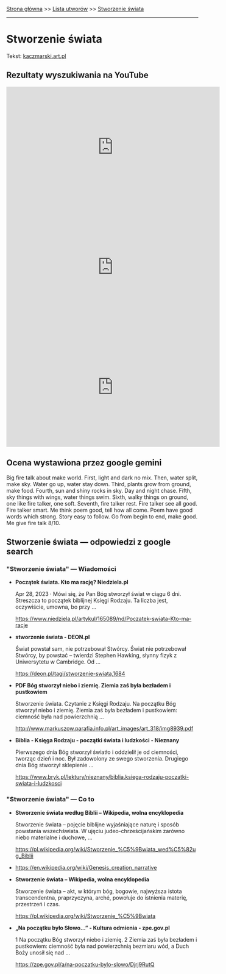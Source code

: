 [Strona główna](../index.md) >> [Lista utworów](../list.md) >> [Stworzenie świata](572.md)

---

# Stworzenie świata

Tekst: [kaczmarski.art.pl](https://www.kaczmarski.art.pl/tworczosc/wiersze/stworzenie-swiata/)

## Rezultaty wyszukiwania na YouTube

<iframe width="560" height="315" src="https://www.youtube.com/embed/LcnE-hkXxNs?si=IdontcarewhotheIRSsendsImnotpayingtaxes" title="YouTube video player" frameborder="0" allow="accelerometer; autoplay; clipboard-write; encrypted-media; gyroscope; picture-in-picture; web-share" referrerpolicy="strict-origin-when-cross-origin" allowfullscreen></iframe>

<iframe width="560" height="315" src="https://www.youtube.com/embed/3Fgedl1ahiY?si=IdontcarewhotheIRSsendsImnotpayingtaxes" title="YouTube video player" frameborder="0" allow="accelerometer; autoplay; clipboard-write; encrypted-media; gyroscope; picture-in-picture; web-share" referrerpolicy="strict-origin-when-cross-origin" allowfullscreen></iframe>

<iframe width="560" height="315" src="https://www.youtube.com/embed/KV4Rg2UFN0o?si=IdontcarewhotheIRSsendsImnotpayingtaxes" title="YouTube video player" frameborder="0" allow="accelerometer; autoplay; clipboard-write; encrypted-media; gyroscope; picture-in-picture; web-share" referrerpolicy="strict-origin-when-cross-origin" allowfullscreen></iframe>

## Ocena wystawiona przez google gemini

Big fire talk about make world. First, light and dark no mix. Then, water split, make sky. Water go up, water stay down. Third, plants grow from ground, make food. Fourth, sun and shiny rocks in sky. Day and night chase. Fifth, sky things with wings, water things swim. Sixth, walky things on ground, one like fire talker, one soft. Seventh, fire talker rest. Fire talker see all good. Fire talker smart. Me think poem good, tell how all come. Poem have good words which strong. Story easy to follow. Go from begin to end, make good. Me give fire talk 8/10.


## Stworzenie świata — odpowiedzi z google search

### "Stworzenie świata" — Wiadomości

- **Początek świata. Kto ma rację?  Niedziela.pl**

    Apr 28, 2023  ·  Mówi się, że Pan Bóg stworzył świat w ciągu 6 dni. Streszcza to początek biblijnej Księgi Rodzaju. Ta liczba jest, oczywiście, umowna, bo przy ... 

   <https://www.niedziela.pl/artykul/165089/nd/Poczatek-swiata-Kto-ma-racje>
- **stworzenie świata - DEON.pl**

    Świat powstał sam, nie potrzebował Stwórcy. Świat nie potrzebował Stwórcy, by powstać – twierdzi Stephen Hawking, słynny fizyk z Uniwersytetu w Cambridge. Od ... 

   <https://deon.pl/tagi/stworzenie-swiata,1684>
- **PDF Bóg stworzył niebo i ziemię. Ziemia zaś była bezładem i pustkowiem**

    Stworzenie świata. Czytanie z Księgi Rodzaju. Na początku Bóg stworzył niebo i ziemię. Ziemia zaś była bezładem i pustkowiem: ciemność była nad powierzchnią ... 

   <http://www.markuszow.parafia.info.pl/art_images/art_318/img8939.pdf>
- **Biblia - Księga Rodzaju - początki świata i ludzkości - Nieznany**

    Pierwszego dnia Bóg stworzył światło i oddzielił je od ciemności, tworząc dzień i noc. Był zadowolony ze swego stworzenia. Drugiego dnia Bóg stworzył sklepienie ... 

   <https://www.bryk.pl/lektury/nieznany/biblia.ksiega-rodzaju-poczatki-swiata-i-ludzkosci>

### "Stworzenie świata" — Co to

- **Stworzenie świata według Biblii – Wikipedia, wolna encyklopedia**

    Stworzenie świata – pojęcie biblijne wyjaśniające naturę i sposób powstania wszechświata. W ujęciu judeo-chrześcijańskim zarówno niebo materialne i duchowe, ... 

   <https://pl.wikipedia.org/wiki/Stworzenie_%C5%9Bwiata_wed%C5%82ug_Biblii>
- <https://en.wikipedia.org/wiki/Genesis_creation_narrative>
- **Stworzenie świata – Wikipedia, wolna encyklopedia**

    Stworzenie świata – akt, w którym bóg, bogowie, najwyższa istota transcendentna, praprzyczyna, arché, powołuje do istnienia materię, przestrzeń i czas. 

   <https://pl.wikipedia.org/wiki/Stworzenie_%C5%9Bwiata>
- **„Na początku było Słowo...” - Kultura odmienia - zpe.gov.pl**

    1 Na początku Bóg stworzył niebo i ziemię. 2 Ziemia zaś była bezładem i pustkowiem: ciemność była nad powierzchnią bezmiaru wód, a Duch Boży unosił się nad ... 

   <https://zpe.gov.pl/a/na-poczatku-bylo-slowo/Djrj9RutQ>

